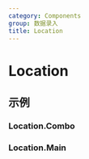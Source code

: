 ```yaml
---
category: Components
group: 数据录入
title: Location
---
```


# Location

## 示例

### Location.Combo

<code src="./demos/Combo/index.jsx"></code>

### Location.Main

<code src="./demos/Main/index.jsx"></code>
